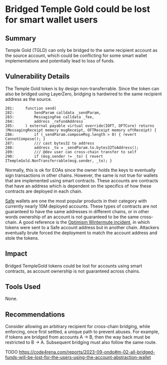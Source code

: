 # Bridged Temple Gold could be lost for smart wallet users

## Summary

Temple Gold (TGLD) can only be bridged to the same recipient account as the source account, which could be conflicting for some smart wallet implementations and potentially lead to loss of funds.

## Vulnerability Details

The Temple Gold token is by design non-transferrable. Since the token can also be bridged using LayerZero, bridging is hardwired to the same recipient address as the source.

```solidity
281:     function send(
282:         SendParam calldata _sendParam,
283:         MessagingFee calldata _fee,
284:         address _refundAddress
285:     ) external payable virtual override(IOFT, OFTCore) returns (MessagingReceipt memory msgReceipt, OFTReceipt memory oftReceipt) {
286:         if (_sendParam.composeMsg.length > 0) { revert CannotCompose(); }
287:         /// cast bytes32 to address
288:         address _to = _sendParam.to.bytes32ToAddress();
289:         /// @dev user can cross-chain transfer to self
290:         if (msg.sender != _to) { revert ITempleGold.NonTransferrable(msg.sender, _to); }
```

Normally, this is ok for EOAs since the owner holds the keys to eventually sign transactions in other chains. However, the same is not true for wallets that are implemented using smart contracts. These accounts are contracts that have an address which is dependent on the specifics of how these contracts are deployed in each chain.

[Safe](https://safe.global/) wallets are one the most popular products in their category with currently nearly 10M deployed accounts. These types of contracts are not guaranteed to have the same addresses in different chains, or in other words ownership of an account is not guaranteed to be the same cross-chain. A good reference is the [Optimism Wintermute incident](https://rekt.news/wintermute-rekt/), in which tokens were sent to a Safe account address but in another chain. Attackers eventually brute forced the deployment to match the account address and stole the tokens.

## Impact

Bridged TempleGold tokens could be lost for accounts using smart contracts, as account ownership is not guaranteed across chains.

## Tools Used

None.

## Recommendations

Consider allowing an arbitrary recipient for cross-chain bridging, while enforcing, once first settled, a unique path to prevent abuses. For example, if tokens are bridged from accounts A -> B, then the way back must be restricted to B -> A. Subsequent bridging must also follow the same route. 


TODO 
https://code4rena.com/reports/2023-09-ondo#m-02-all-bridged-funds-will-be-lost-for-the-users-using-the-account-abstraction-wallet
